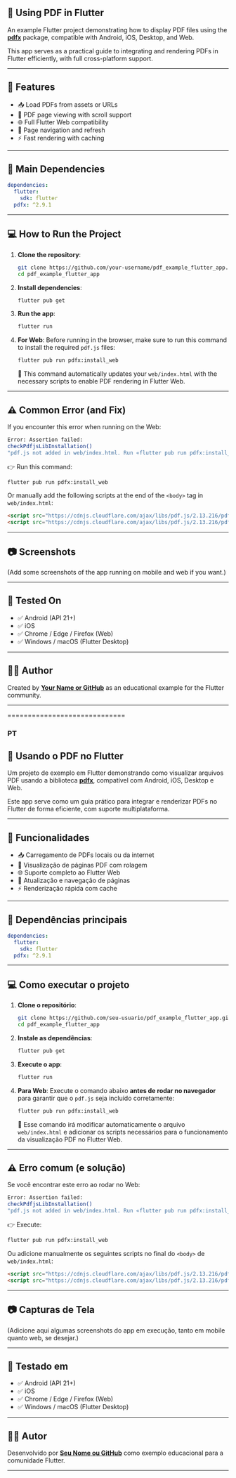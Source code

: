 ## 📄 **Using PDF in Flutter**

An example Flutter project demonstrating how to display PDF files using the [**pdfx**](https://pub.dev/packages/pdfx) package, compatible with Android, iOS, Desktop, and Web.

This app serves as a practical guide to integrating and rendering PDFs in Flutter efficiently, with full cross-platform support.

---

## 🚀 Features

* 📥 Load PDFs from assets or URLs
* 📖 PDF page viewing with scroll support
* 🌐 Full Flutter Web compatibility
* 🔄 Page navigation and refresh
* ⚡ Fast rendering with caching

---

## 🧰 Main Dependencies

```yaml
dependencies:
  flutter:
    sdk: flutter
  pdfx: ^2.9.1
```

---

## 💻 How to Run the Project

1. **Clone the repository**:

   ```bash
   git clone https://github.com/your-username/pdf_example_flutter_app.git
   cd pdf_example_flutter_app
   ```

2. **Install dependencies**:

   ```bash
   flutter pub get
   ```

3. **Run the app**:

   ```bash
   flutter run
   ```

4. **For Web**: Before running in the browser, make sure to run this command to install the required `pdf.js` files:

   ```bash
   flutter pub run pdfx:install_web
   ```

   🔧 This command automatically updates your `web/index.html` with the necessary scripts to enable PDF rendering in Flutter Web.

---

## ⚠️ Common Error (and Fix)

If you encounter this error when running on the Web:

```bash
Error: Assertion failed:
checkPdfjsLibInstallation()
"pdf.js not added in web/index.html. Run «flutter pub run pdfx:install_web» or add script manually"
```

👉 Run this command:

```bash
flutter pub run pdfx:install_web
```

Or manually add the following scripts at the end of the `<body>` tag in `web/index.html`:

```html
<script src="https://cdnjs.cloudflare.com/ajax/libs/pdf.js/2.13.216/pdf.min.js"></script>
<script src="https://cdnjs.cloudflare.com/ajax/libs/pdf.js/2.13.216/pdf.worker.min.js"></script>
```

---

## 📷 Screenshots

(Add some screenshots of the app running on mobile and web if you want.)

---

## 🧪 Tested On

* ✅ Android (API 21+)
* ✅ iOS
* ✅ Chrome / Edge / Firefox (Web)
* ✅ Windows / macOS (Flutter Desktop)

---

## 👨‍💻 Author

Created by **[Your Name or GitHub](https://github.com/guicastle)** as an educational example for the Flutter community.

---

=============================

### PT

## 📄 **Usando o PDF no Flutter**

Um projeto de exemplo em Flutter demonstrando como visualizar arquivos PDF usando a biblioteca [**pdfx**](https://pub.dev/packages/pdfx), compatível com Android, iOS, Desktop e Web.

Este app serve como um guia prático para integrar e renderizar PDFs no Flutter de forma eficiente, com suporte multiplataforma.

---

## 🚀 Funcionalidades

* 📥 Carregamento de PDFs locais ou da internet
* 📖 Visualização de páginas PDF com rolagem
* 🌐 Suporte completo ao Flutter Web
* 🔄 Atualização e navegação de páginas
* ⚡ Renderização rápida com cache

---

## 🧰 Dependências principais

```yaml
dependencies:
  flutter:
    sdk: flutter
  pdfx: ^2.9.1
```

---

## 💻 Como executar o projeto

1. **Clone o repositório**:

   ```bash
   git clone https://github.com/seu-usuario/pdf_example_flutter_app.git
   cd pdf_example_flutter_app
   ```

2. **Instale as dependências**:

   ```bash
   flutter pub get
   ```

3. **Execute o app**:

   ```bash
   flutter run
   ```

4. **Para Web**: Execute o comando abaixo **antes de rodar no navegador** para garantir que o `pdf.js` seja incluído corretamente:

   ```bash
   flutter pub run pdfx:install_web
   ```

   🔧 Esse comando irá modificar automaticamente o arquivo `web/index.html` e adicionar os scripts necessários para o funcionamento da visualização PDF no Flutter Web.

---

## ⚠️ Erro comum (e solução)

Se você encontrar este erro ao rodar no Web:

```bash
Error: Assertion failed:
checkPdfjsLibInstallation()
"pdf.js not added in web/index.html. Run «flutter pub run pdfx:install_web» or add script manually"
```

👉 Execute:

```bash
flutter pub run pdfx:install_web
```

Ou adicione manualmente os seguintes scripts no final do `<body>` de `web/index.html`:

```html
<script src="https://cdnjs.cloudflare.com/ajax/libs/pdf.js/2.13.216/pdf.min.js"></script>
<script src="https://cdnjs.cloudflare.com/ajax/libs/pdf.js/2.13.216/pdf.worker.min.js"></script>
```

---

## 📷 Capturas de Tela

(Adicione aqui algumas screenshots do app em execução, tanto em mobile quanto web, se desejar.)

---

## 🧪 Testado em

* ✅ Android (API 21+)
* ✅ iOS
* ✅ Chrome / Edge / Firefox (Web)
* ✅ Windows / macOS (Flutter Desktop)

---

## 👨‍💻 Autor

Desenvolvido por **[Seu Nome ou GitHub](https://github.com/guicastle)** como exemplo educacional para a comunidade Flutter.

---
